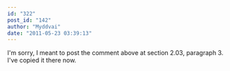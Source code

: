 ```yaml
---
id: "322"
post_id: "142"
author: "Myddvai"
date: "2011-05-23 03:39:13"
---
```

I'm sorry, I meant to post the comment above at section 2.03, paragraph 3. I've copied it there now.

